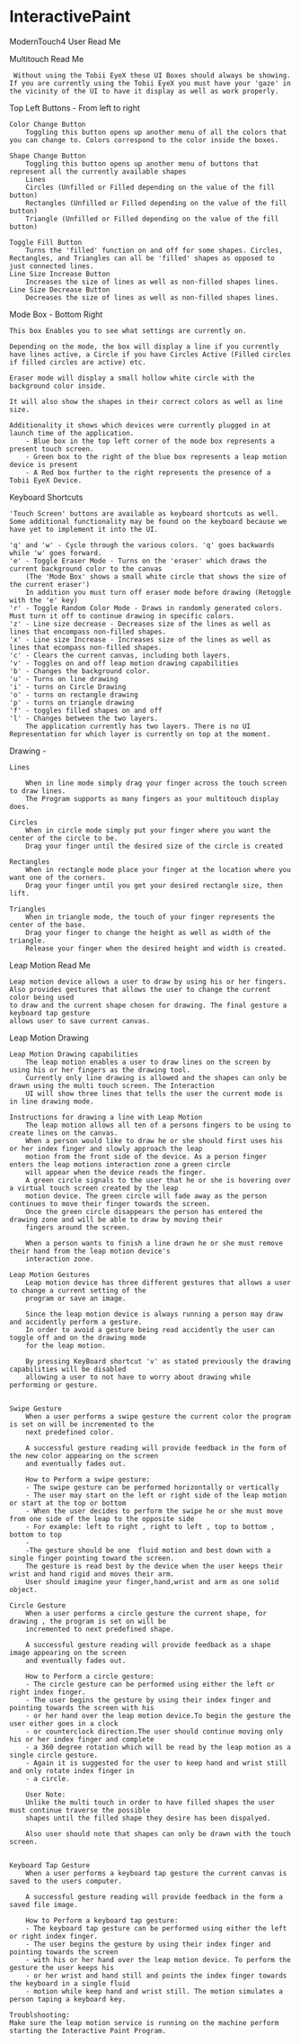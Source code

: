 # InteractivePaint
ModernTouch4
User Read Me

Multitouch Read Me

	 Without using the Tobii EyeX these UI Boxes should always be showing. 
	If you are currently using the Tobii EyeX you must have your 'gaze' in the vicinity of the UI to have it display as well as work properly.

Top Left Buttons - From left to right


	Color Change Button
		Toggling this button opens up another menu of all the colors that you can change to. Colors correspond to the color inside the boxes.

	Shape Change Button
		Toggling this button opens up another menu of buttons that represent all the currently available shapes 
		Lines
		Circles (Unfilled or Filled depending on the value of the fill button)
		Rectangles (Unfilled or Filled depending on the value of the fill button)
		Triangle (Unfilled or Filled depending on the value of the fill button)

	Toggle Fill Button
		Turns the 'filled' function on and off for some shapes. Circles, Rectangles, and Triangles can all be 'filled' shapes as opposed to just connected lines.
	Line Size Increase Button
		Increases the size of lines as well as non-filled shapes lines.
	Line Size Decrease Button
		Decreases the size of lines as well as non-filled shapes lines.


Mode Box - Bottom Right

	This box Enables you to see what settings are currently on. 

	Depending on the mode, the box will display a line if you currently have lines active, a Circle if you have Circles Active (Filled circles if filled circles are active) etc. 

	Eraser mode will display a small hollow white circle with the background color inside.
	
	It will also show the shapes in their correct colors as well as line size. 

	Additionality it shows which devices were currently plugged in at launch time of the application. 
		- Blue box in the top left corner of the mode box represents a present touch screen.
		- Green box to the right of the blue box represents a leap motion device is present
		- A Red box further to the right represents the presence of a Tobii EyeX Device. 

Keyboard Shortcuts 

	'Touch Screen' buttons are available as keyboard shortcuts as well.
	Some additional functionality may be found on the keyboard because we have yet to implement it into the UI.

	'q' and 'w' - Cycle through the various colors. 'q' goes backwards while 'w' goes forward. 
	'e' - Toggle Eraser Mode - Turns on the 'eraser' which draws the current background color to the canvas 
		(The 'Mode Box' shows a small white circle that shows the size of the current eraser')
		In addition you must turn off eraser mode before drawing (Retoggle with the 'e' key)
	'r' - Toggle Random Color Mode - Draws in randomly generated colors. Must turn it off to continue drawing in specific colors.
	'z' - Line size decrease - Decreases size of the lines as well as lines that encompass non-filled shapes.
	'x' - Line size Increase - Increases size of the lines as well as lines that ecompass non-filled shapes.
	'c' - Clears the current canvas, including both layers. 
	'v' - Toggles on and off leap motion drawing capabilities
	'b' - Changes the background color. 
	'u' - Turns on line drawing
	'i' - turns on Circle Drawing
	'o' - turns on rectangle drawing
	'p' - turns on triangle drawing
	'f' - toggles filled shapes on and off
	'l' - Changes between the two layers. 
		The application currently has two layers. There is no UI Representation for which layer is currently on top at the moment. 
		
		
Drawing - 

	Lines
	
		When in line mode simply drag your finger across the touch screen to draw lines. 
		The Program supports as many fingers as your multitouch display does.
	
	Circles 
		When in circle mode simply put your finger where you want the center of the circle to be.
		Drag your finger until the desired size of the circle is created
		
	Rectangles 
		When in rectangle mode place your finger at the location where you want one of the corners.
		Drag your finger until you get your desired rectangle size, then lift.
		
	Triangles
		When in triangle mode, the touch of your finger represents the center of the base.
		Drag your finger to change the height as well as width of the triangle.
		Release your finger when the desired height and width is created.
		


Leap Motion Read Me

	Leap motion device allows a user to draw by using his or her fingers. 
	Also provides gestures that allows the user to change the current color being used
	to draw and the current shape chosen for drawing. The final gesture a keyboard tap gesture 
	allows user to save current canvas.

Leap Motion Drawing
	
	Leap Motion Drawing capabilities
		The leap motion enables a user to draw lines on the screen by using his or her fingers as the drawing tool.
		Currently only line drawing is allowed and the shapes can only be drawn using the multi touch screen. The Interaction 
		UI will show three lines that tells the user the current mode is in line drawing mode.

	Instructions for drawing a line with Leap Motion
		The leap motion allows all ten of a persons fingers to be using to create lines on the canvas. 
		When a person would like to draw he or she should first uses his or her index finger and slowly approach the leap
		motion from the front side of the device. As a person finger enters the leap motions interaction zone a green circle
		will appear when the device reads the finger. 
		A green circle signals to the user that he or she is hovering over a virtual touch screen created by the leap 
		motion device. The green circle will fade away as the person continues to move their finger towards the screen. 
		Once the green circle disappears the person has entered the drawing zone and will be able to draw by moving their
		fingers around the screen. 
		
		When a person wants to finish a line drawn he or she must remove their hand from the leap motion device's 
		interaction zone.

	Leap Motion Gestures
		Leap motion device has three different gestures that allows a user to change a current setting of the 
		program or save an image. 
		
		Since the leap motion device is always running a person may draw and accidently perform a gesture.
		In order to avoid a gesture being read accidently the user can toggle off and on the drawing mode 
		for the leap motion. 
		
		By pressing KeyBoard shortcut 'v' as stated previously the drawing capabilities will be disabled 
		allowing a user to not have to worry about drawing while performing or gesture.
		
	
	Swipe Gesture
		When a user performs a swipe gesture the current color the program is set on will be incremented to the
		next predefined color. 
		
		A successful gesture reading will provide feedback in the form of the new color appearing on the screen 
		and eventually fades out. 
		
		How to Perform a swipe gesture:
		- The swipe gesture can be performed horizontally or vertically
		- The user may start on the left or right side of the leap motion or start at the top or bottom
		- When the user decides to perform the swipe he or she must move from one side of the leap to the opposite side
		- For example: left to right , right to left , top to bottom , bottom to top
		- 
		-The gesture should be one  fluid motion and best down with a single finger pointing toward the screen.
		The gesture is read best by the device when the user keeps their wrist and hand rigid and moves their arm. 
		User should imagine your finger,hand,wrist and arm as one solid object.

	Circle Gesture
		When a user performs a circle gesture the current shape, for drawing , the program is set on will be 
		incremented to next predefined shape. 
		
		A successful gesture reading will provide feedback as a shape image appearing on the screen 
		and eventually fades out. 
		
		How to Perform a circle gesture:
		- The circle gesture can be performed using either the left or right index finger.
		- The user begins the gesture by using their index finger and pointing towards the screen with his 
		- or her hand over the leap motion device.To begin the gesture the user either goes in a clock 
		- or counterclock direction.The user should continue moving only his or her index finger and complete 
		- a 360 degree rotation which will be read by the leap motion as a single circle gesture. 
		- Again it is suggested for the user to keep hand and wrist still and only rotate index finger in 
		- a circle.
		
		User Note:
		Unlike the multi touch in order to have filled shapes the user must continue traverse the possible 
		shapes until the filled shape they desire has been dispalyed.

		Also user should note that shapes can only be drawn with the touch screen.

	
	Keyboard Tap Gesture
		When a user performs a keyboard tap gesture the current canvas is saved to the users computer.
		
		A successful gesture reading will provide feedback in the form a saved file image. 
		
		How to Perform a keyboard tap gesture:
		- The keyboard tap gesture can be performed using either the left or right index finger.
		- The user begins the gesture by using their index finger and pointing towards the screen 
		- with his or her hand over the leap motion device. To perform the gesture the user keeps his 
		- or her wrist and hand still and points the index finger towards the keyboard in a single fluid 
		- motion while keep hand and wrist still. The motion simulates a person taping a keyboard key.
 
	Troublshooting:
	Make sure the leap motion service is running on the machine perform starting the Interactive Paint Program.


